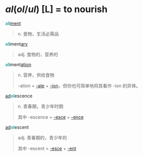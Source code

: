 # _al_(_ol_/_ul_) [L] = to nourish

<b style="color: #20B2AA;">al</b>i[ment](-ment.md)
> n. 食物，生活必需品

<b style="color: #20B2AA;">al</b>iment[ary](-ary.md)
> adj. 食物的，营养的

<b style="color: #20B2AA;">al</b>iment[ation](-ion.md)
> n. 营养，供给食物
>
> -ation = [-ate](-ate.md) + [-ion](-ion.md)，但你也可简单地将其看作 -ion 的异体。

[ad](ad-.md)<b style="color: #20B2AA;">ol</b>escence
> n. 青春期，青少年时期
>
> 其中 -escence = [-esce](-esce.md) + [-ence](-ence.md)

[ad](ad-.md)<b style="color: #20B2AA;">ol</b>escent
> adj. 青春期的，青少年的
>
> 其中 -escent = [-esce](-esce.md) + [-ent](-ent.md)